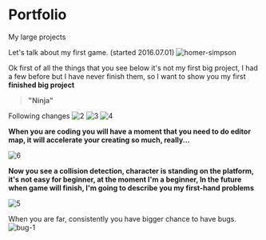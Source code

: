 # Portfolio
My large projects

Let's talk about my first game. (started 2016.07.01)
![homer-simpson](https://cloud.githubusercontent.com/assets/19840443/16882610/3ad7712a-4ac0-11e6-894c-9621051c6664.png)


Ok first of all the things that you see below it's not my first big project, I had a few before but I have never finish them, so I want to show you my first **finished big project**

>**"Ninja"**

Following changes
![2](https://cloud.githubusercontent.com/assets/19840443/16836879/3ab16bd4-49c0-11e6-9481-398ce69de3f1.png)
![3](https://cloud.githubusercontent.com/assets/19840443/16836889/46aaaa36-49c0-11e6-8802-1ffe8c523e2b.png)
![4](https://cloud.githubusercontent.com/assets/19840443/16836902/5486fd6c-49c0-11e6-9bff-bccf31586699.png)

**When you are coding you will have a moment that you need to do editor map, it will accelerate your creating so much, really...**

![6](https://cloud.githubusercontent.com/assets/19840443/16881974/fc38a158-4abc-11e6-9714-7fac93560e02.png)

**Now you see a collision detection, character is standing on the platform, it's not easy for beginner, at the moment I'm a beginner,
In the future when game will finish, I'm going to describe you my first-hand problems**

![5](https://cloud.githubusercontent.com/assets/19840443/16881879/7dc5573a-4abc-11e6-86de-446bde3e0d90.png)

When you are far, consistently you have bigger chance to have bugs.
![bug-1](https://cloud.githubusercontent.com/assets/19840443/16882714/bb35ba98-4ac0-11e6-9ffe-fbad24f8bc08.jpg)

